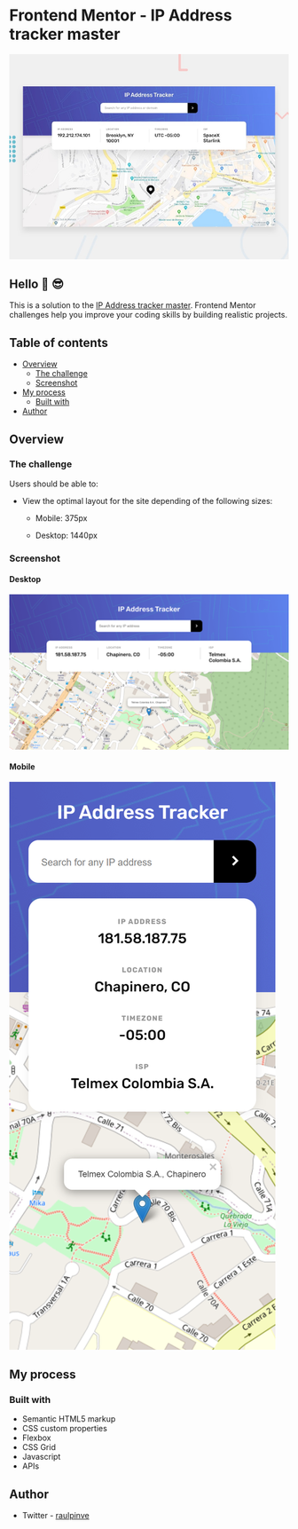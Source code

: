 # Frontend Mentor - IP Address tracker master
![IP Address tracker master preview](https://github.com/raulpinve/ip-address-tracker-master/blob/main/design/design/desktop-preview.jpg)

## Hello :metal:  :sunglasses:

This is a solution to the [IP Address tracker master](https://www.frontendmentor.io/challenges/ip-address-tracker-I8-0yYAH0). Frontend Mentor challenges help you improve your coding skills by building realistic projects. 

## Table of contents

- [Overview](#overview)
  - [The challenge](#the-challenge)
  - [Screenshot](#screenshot)
- [My process](#my-process)
  - [Built with](#built-with)
- [Author](#author)

## Overview

### The challenge

Users should be able to:

- View the optimal layout for the site depending of the following sizes:

  - Mobile: 375px

  - Desktop: 1440px


### Screenshot

#### Desktop 

![IP Address tracker master desktop preview](https://github.com/raulpinve/ip-address-tracker-master/blob/main/images/desktop-preview.png)

#### Mobile 

![IP Address tracker master mobile preview](https://github.com/raulpinve/ip-address-tracker-master/blob/main/images/mobile-preview.png)

## My process

### Built with

- Semantic HTML5 markup
- CSS custom properties
- Flexbox
- CSS Grid
- Javascript
- APIs


## Author

- Twitter - [raulpinve](https://www.twitter.com/raulpinve)
